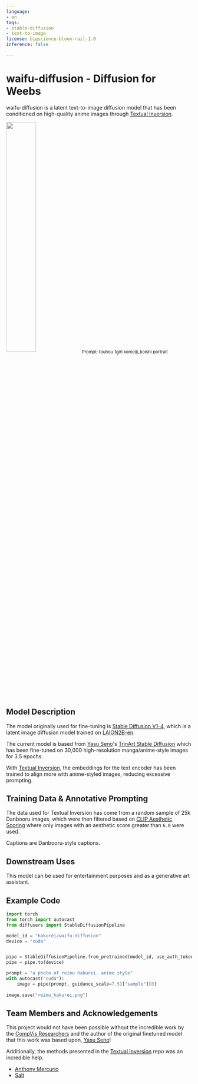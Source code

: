```yaml
---
language:
- en
tags:
- stable-diffusion
- text-to-image
license: bigscience-bloom-rail-1.0
inference: false

---
```


# waifu-diffusion - Diffusion for Weebs

waifu-diffusion is a latent text-to-image diffusion model that has been conditioned on high-quality anime images through [Textual Inversion](https://github.com/rinongal/textual_inversion).

<img src=https://cdn.discordapp.com/attachments/872361510133981234/1016022078635388979/unknown.png?3867929 width=40% height=40%>
<sub>Prompt: touhou 1girl komeiji_koishi portrait</sub>

## Model Description

The model originally used for fine-tuning is [Stable Diffusion V1-4](https://huggingface.co/CompVis/stable-diffusion-v1-4), which is a latent image diffusion model trained on [LAION2B-en](https://huggingface.co/datasets/laion/laion2B-en).

The current model is based from [Yasu Seno](https://twitter.com/naclbbr)'s [TrinArt Stable Diffusion](https://huggingface.co/naclbit/trinart_stable_diffusion) which has been fine-tuned on 30,000 high-resolution manga/anime-style images for 3.5 epochs.

With [Textual Inversion](https://github.com/rinongal/textual_inversion), the embeddings for the text encoder has been trained to align more with anime-styled images, reducing excessive prompting.

## Training Data & Annotative Prompting

The data used for Textual Inversion has come from a random sample of 25k Danbooru images, which were then filtered based on [CLIP Aesthetic Scoring](https://github.com/christophschuhmann/improved-aesthetic-predictor) where only images with an aesthetic score greater than `6.0` were used.

Captions are Danbooru-style captions.

## Downstream Uses

This model can be used for entertainment purposes and as a generative art assistant.

## Example Code

```python
import torch
from torch import autocast
from diffusers import StableDiffusionPipeline

model_id = "hakurei/waifu-diffusion"
device = "cuda"


pipe = StableDiffusionPipeline.from_pretrained(model_id, use_auth_token=True)
pipe = pipe.to(device)

prompt = "a photo of reimu hakurei. anime style"
with autocast("cuda"):
    image = pipe(prompt, guidance_scale=7.5)["sample"][0]  
    
image.save("reimu_hakurei.png")
```

## Team Members and Acknowledgements

This project would not have been possible without the incredible work by the [CompVis Researchers](https://ommer-lab.com/) and the author of the original finetuned model that this work was based upon, [Yasu Seno](https://twitter.com/naclbbr)!

Additionally, the methods presented in the [Textual Inversion](https://github.com/rinongal/textual_inversion) repo was an incredible help.

- [Anthony Mercurio](https://github.com/harubaru)
- [Salt](https://github.com/sALTaccount/)
